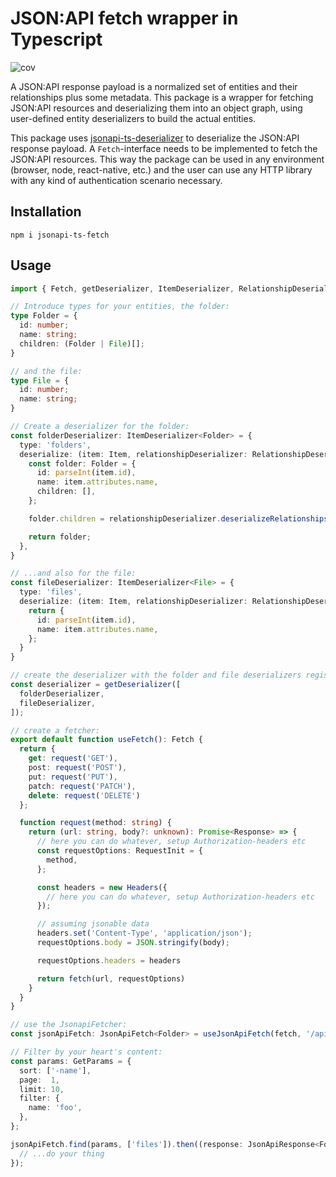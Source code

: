 # JSON:API fetch wrapper in Typescript

![cov](https://strobotti.github.io/jsonapi-ts-fetch/badges/coverage.svg)

A JSON:API response payload is a normalized set of entities and their relationships plus some metadata. This package
is a wrapper for fetching JSON:API resources and deserializing them into an object graph, using user-defined entity
deserializers to build the actual entities.

This package uses [jsonapi-ts-deserializer](https://github.com/strobotti/jsonapi-ts-deserializer) to deserialize the
JSON:API response payload. A `Fetch`-interface needs to be implemented to fetch the JSON:API resources. This way
the package can be used in any environment (browser, node, react-native, etc.) and the user can use any HTTP library
with any kind of authentication scenario necessary.


## Installation

```shell
npm i jsonapi-ts-fetch
```

## Usage

```typescript
import { Fetch, getDeserializer, ItemDeserializer, RelationshipDeserializer, GetParams } from 'jsonapi-ts-fetch';

// Introduce types for your entities, the folder:
type Folder = {
  id: number;
  name: string;
  children: (Folder | File)[];
}

// and the file:
type File = {
  id: number;
  name: string;
}

// Create a deserializer for the folder:
const folderDeserializer: ItemDeserializer<Folder> = {
  type: 'folders',
  deserialize: (item: Item, relationshipDeserializer: RelationshipDeserializer): Folder => {
    const folder: Folder = {
      id: parseInt(item.id),
      name: item.attributes.name,
      children: [],
    };

    folder.children = relationshipDeserializer.deserializeRelationships(relationshipDeserializer, item, 'children');

    return folder;
  },
}

// ...and also for the file:
const fileDeserializer: ItemDeserializer<File> = {
  type: 'files',
  deserialize: (item: Item, relationshipDeserializer: RelationshipDeserializer): File => {
    return {
      id: parseInt(item.id),
      name: item.attributes.name,
    };
  }
}

// create the deserializer with the folder and file deserializers registered:
const deserializer = getDeserializer([
  folderDeserializer,
  fileDeserializer,
]);

// create a fetcher:
export default function useFetch(): Fetch {
  return {
    get: request('GET'),
    post: request('POST'),
    put: request('PUT'),
    patch: request('PATCH'),
    delete: request('DELETE')
  };

  function request(method: string) {
    return (url: string, body?: unknown): Promise<Response> => {
      // here you can do whatever, setup Authorization-headers etc
      const requestOptions: RequestInit = {
        method,
      };

      const headers = new Headers({
        // here you can do whatever, setup Authorization-headers etc
      });

      // assuming jsonable data
      headers.set('Content-Type', 'application/json');
      requestOptions.body = JSON.stringify(body);

      requestOptions.headers = headers

      return fetch(url, requestOptions)
    }
  }
}

// use the JsonapiFetcher:
const jsonApiFetch: JsonApiFetch<Folder> = useJsonApiFetch(fetch, '/api/v1/folders', deserializer);

// Filter by your heart's content:
const params: GetParams = {
  sort: ['-name'],
  page:  1,
  limit: 10,
  filter: {
    name: 'foo',
  },
};

jsonApiFetch.find(params, ['files']).then((response: JsonApiResponse<Folder>) => {
  // ...do your thing
});
```
